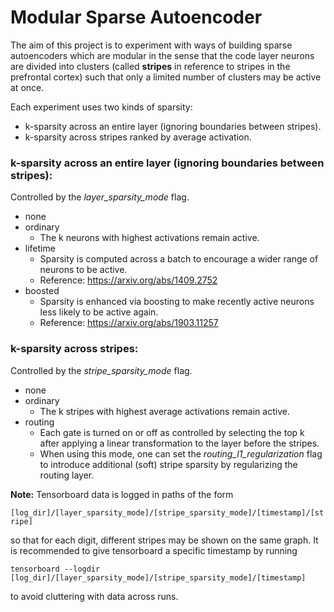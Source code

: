 # Modular Sparse Autoencoder
The aim of this project is to experiment with ways of building sparse autoencoders which are modular in the sense that the code layer neurons are divided into clusters (called **stripes** in reference to stripes in the prefrontal cortex) such that only a limited number of clusters may be active at once.

Each experiment uses two kinds of sparsity:
* k-sparsity across an entire layer (ignoring boundaries between stripes).
* k-sparsity across stripes ranked by average activation.

### k-sparsity across an entire layer (ignoring boundaries between stripes):
Controlled by the *layer_sparsity_mode* flag.
* none
* ordinary
    -  The k neurons with highest activations remain active.
* lifetime
    -  Sparsity is computed across a batch to encourage a wider range of neurons to be active.
    -  Reference:  https://arxiv.org/abs/1409.2752
* boosted
    -  Sparsity is enhanced via boosting to make recently active neurons less likely to be active again.
    -  Reference:  https://arxiv.org/abs/1903.11257

### k-sparsity across stripes:
Controlled by the *stripe_sparsity_mode* flag.
* none
* ordinary
    -  The k stripes with highest average activations remain active.
* routing
    -  Each gate is turned on or off as controlled by selecting the top k after applying a linear transformation to the layer before the stripes.
    -  When using this mode, one can set the *routing_l1_regularization* flag to introduce additional (soft) stripe sparsity by regularizing the routing layer.

**Note:**  Tensorboard data is logged in paths of the form

```[log_dir]/[layer_sparsity_mode]/[stripe_sparsity_mode]/[timestamp]/[stripe]```

so that for each digit, different stripes may be shown on the same graph. It is recommended to give tensorboard a specific timestamp by running

```tensorboard --logdir [log_dir]/[layer_sparsity_mode]/[stripe_sparsity_mode]/[timestamp]```

to avoid cluttering with data across runs.
